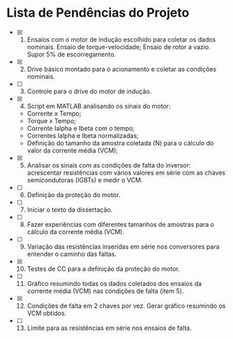 # Lista de Pendências do Projeto

- [x] 1. Ensaios com o motor de indução escolhido para coletar os dados nominais. Ensaio de torque-velocidade; Ensaio de rotor a vazio. Supor 5% de escorregamento.
- [x] 2. Drive básico montado para o acionamento e coletar as condições nominais. 
- [ ] 3. Controle para o drive do motor de indução. 
- [x] 4. Script em MATLAB analisando os sinais do motor: 
    - Corrente x Tempo;
    - Torque x Tempo;
    - Corrente Ialpha e Ibeta com o tempo;
    - Correntes Ialpha e Ibeta normalizadas;
    - Definição do tamanho da amostra coletada (N) para o cálculo do valor da corrente média (VCM);
- [x] 5. Analisar os sinais com as condições de falta do inversor: acrescentar resistências com vários valores em série com as chaves semicondutoras (IGBTs) e medir o VCM.
- [ ] 6. Definição da proteção do motor.
- [ ] 7. Iniciar o texto da dissertação.
- [ ] 8. Fazer experiências com diferentes tamanhos de amostras para o cálculo da corrente média (VCM).
- [ ] 9. Variação das resistências inseridas em série nos conversores para entender o caminho das faltas.
- [x] 10. Testes de CC para a definição da proteção do motor.
- [ ] 11. Gráfico resumindo todas os dados coletados dos ensaios da corrente média (VCM) nas condições de falta (item 5).
- [x] 12. Condições de falta em 2 chaves por vez. Gerar gráfico resumindo os VCM obtidos.
- [ ] 13. Limite para as resistências em série nos ensaios de falta.